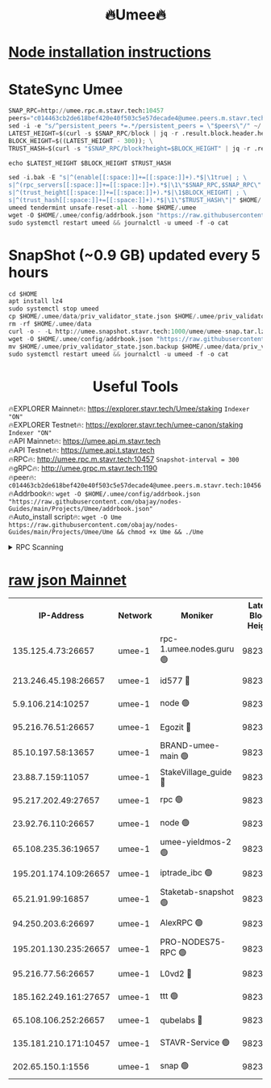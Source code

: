 <h1 align="center"> 🔥Umee🔥</h1>


[Node installation instructions](https://github.com/obajay/nodes-Guides/tree/main/Projects/Umee)
=
# StateSync Umee
```python
SNAP_RPC=http://umee.rpc.m.stavr.tech:10457
peers="c014463cb2de618bef420e40f503c5e57decade4@umee.peers.m.stavr.tech:10456"
sed -i -e "s/^persistent_peers *=.*/persistent_peers = \"$peers\"/" ~/.umee/config/config.toml
LATEST_HEIGHT=$(curl -s $SNAP_RPC/block | jq -r .result.block.header.height); \
BLOCK_HEIGHT=$((LATEST_HEIGHT - 300)); \
TRUST_HASH=$(curl -s "$SNAP_RPC/block?height=$BLOCK_HEIGHT" | jq -r .result.block_id.hash)

echo $LATEST_HEIGHT $BLOCK_HEIGHT $TRUST_HASH

sed -i.bak -E "s|^(enable[[:space:]]+=[[:space:]]+).*$|\1true| ; \
s|^(rpc_servers[[:space:]]+=[[:space:]]+).*$|\1\"$SNAP_RPC,$SNAP_RPC\"| ; \
s|^(trust_height[[:space:]]+=[[:space:]]+).*$|\1$BLOCK_HEIGHT| ; \
s|^(trust_hash[[:space:]]+=[[:space:]]+).*$|\1\"$TRUST_HASH\"|" $HOME/.umee/config/config.toml
umeed tendermint unsafe-reset-all --home $HOME/.umee
wget -O $HOME/.umee/config/addrbook.json "https://raw.githubusercontent.com/obajay/nodes-Guides/main/Projects/Umee/addrbook.json"
sudo systemctl restart umeed && journalctl -u umeed -f -o cat
```
# SnapShot (~0.9 GB) updated every 5 hours
```python
cd $HOME
apt install lz4
sudo systemctl stop umeed
cp $HOME/.umee/data/priv_validator_state.json $HOME/.umee/priv_validator_state.json.backup
rm -rf $HOME/.umee/data
curl -o - -L http://umee.snapshot.stavr.tech:1000/umee/umee-snap.tar.lz4 | lz4 -c -d - | tar -x -C $HOME/.umee --strip-components 2
wget -O $HOME/.umee/config/addrbook.json "https://raw.githubusercontent.com/obajay/nodes-Guides/main/Projects/Umee/addrbook.json"
mv $HOME/.umee/priv_validator_state.json.backup $HOME/.umee/data/priv_validator_state.json
sudo systemctl restart umeed && journalctl -u umeed -f -o cat
```
 <h1 align="center"> Useful Tools</h1>

🔥EXPLORER Mainnet🔥:      https://explorer.stavr.tech/Umee/staking             `Indexer "ON"` \
🔥EXPLORER Testnet🔥:        https://explorer.stavr.tech/umee-canon/staking      `Indexer "ON"` \
🔥API Mainnet🔥:                   https://umee.api.m.stavr.tech \
🔥API Testnet🔥:                     https://umee.api.t.stavr.tech \
🔥RPC🔥:                                   http://umee.rpc.m.stavr.tech:10457                     `Snapshot-interval = 300` \
🔥gRPC🔥:                              http://umee.grpc.m.stavr.tech:1190 \
🔥peer🔥:                     `c014463cb2de618bef420e40f503c5e57decade4@umee.peers.m.stavr.tech:10456` \
🔥Addrbook🔥:    ```wget -O $HOME/.umee/config/addrbook.json "https://raw.githubusercontent.com/obajay/nodes-Guides/main/Projects/Umee/addrbook.json"``` \
🔥Auto_install script🔥: ```wget -O Ume https://raw.githubusercontent.com/obajay/nodes-Guides/main/Projects/Umee/Ume && chmod +x Ume && ./Ume```

<details>
<summary>RPC Scanning</summary>

<h2 align="center"> We scan nodes in real time every 4 hours. And we provide the final result of RPC endpoints.
We cannot influence the operation of these nodes in any way. </h2>


```python
If Voting Power is higher than 0 --> then the Node is a validator of the network and may be subject to attack and be a potential threat to the chain.
```
```python
We marked such validators with a red symbol
```

</details>

[raw json Mainnet](https://rpc-check.umeem.stavr.tech/umeem/rpc-umeem-result.json)
=



<table><tr><th>IP-Address</th><th>Network</th><th>Moniker</th><th>Latest Block Height</th><th>Earliest Block Height</th><th>Catching Up</th><th>Tx Index</th><th>Voting Power</th><th>Scan Time</th></tr><tr><td>135.125.4.73:26657</td><td>umee-1</td><td>rpc-1.umee.nodes.guru 🟢</td><td>9823918</td><td>5167386</td><td>False</td><td>on</td><td>0</td><td>2023-12-24T13:14:23.896008493UTC</td></tr><tr><td>213.246.45.198:26657</td><td>umee-1</td><td>id577 🔴</td><td>9823904</td><td>7100001</td><td>False</td><td>on</td><td>35108337</td><td>2023-12-24T13:13:00.922925010UTC</td></tr><tr><td>5.9.106.214:10257</td><td>umee-1</td><td>node 🟢</td><td>9823913</td><td>7942001</td><td>False</td><td>on</td><td>0</td><td>2023-12-24T13:13:54.406343145UTC</td></tr><tr><td>95.216.76.51:26657</td><td>umee-1</td><td>Egozit 🔴</td><td>9823918</td><td>8262001</td><td>False</td><td>off</td><td>38026684</td><td>2023-12-24T13:14:23.524534075UTC</td></tr><tr><td>85.10.197.58:13657</td><td>umee-1</td><td>BRAND-umee-main 🟢</td><td>9823907</td><td>8427832</td><td>False</td><td>on</td><td>0</td><td>2023-12-24T13:13:18.129306705UTC</td></tr><tr><td>23.88.7.159:11057</td><td>umee-1</td><td>StakeVillage_guide 🔴</td><td>9823912</td><td>9137726</td><td>False</td><td>on</td><td>1407724</td><td>2023-12-24T13:13:48.890638425UTC</td></tr><tr><td>95.217.202.49:27657</td><td>umee-1</td><td>rpc 🟢</td><td>9823911</td><td>9440090</td><td>False</td><td>on</td><td>0</td><td>2023-12-24T13:13:44.238240702UTC</td></tr><tr><td>23.92.76.110:26657</td><td>umee-1</td><td>node 🟢</td><td>9823925</td><td>9468001</td><td>False</td><td>on</td><td>0</td><td>2023-12-24T13:15:06.786442375UTC</td></tr><tr><td>65.108.235.36:19657</td><td>umee-1</td><td>umee-yieldmos-2 🟢</td><td>9823898</td><td>9575548</td><td>False</td><td>on</td><td>0</td><td>2023-12-24T13:12:25.655067952UTC</td></tr><tr><td>195.201.174.109:26657</td><td>umee-1</td><td>iptrade_ibc 🟢</td><td>9823908</td><td>9686001</td><td>False</td><td>on</td><td>0</td><td>2023-12-24T13:13:25.059525555UTC</td></tr><tr><td>65.21.91.99:16857</td><td>umee-1</td><td>Staketab-snapshot 🟢</td><td>9823908</td><td>9721001</td><td>False</td><td>off</td><td>0</td><td>2023-12-24T13:13:27.546948623UTC</td></tr><tr><td>94.250.203.6:26697</td><td>umee-1</td><td>AlexRPC 🟢</td><td>9823905</td><td>9722001</td><td>False</td><td>on</td><td>0</td><td>2023-12-24T13:13:13.703245085UTC</td></tr><tr><td>195.201.130.235:26657</td><td>umee-1</td><td>PRO-NODES75-RPC 🟢</td><td>9823912</td><td>9723912</td><td>False</td><td>on</td><td>0</td><td>2023-12-24T13:13:51.164475382UTC</td></tr><tr><td>95.216.77.56:26657</td><td>umee-1</td><td>L0vd2 🔴</td><td>9823921</td><td>9723921</td><td>False</td><td>off</td><td>37165124</td><td>2023-12-24T13:14:41.246646615UTC</td></tr><tr><td>185.162.249.161:27657</td><td>umee-1</td><td>ttt 🟢</td><td>9823911</td><td>9733423</td><td>False</td><td>on</td><td>0</td><td>2023-12-24T13:13:44.468289013UTC</td></tr><tr><td>65.108.106.252:26657</td><td>umee-1</td><td>qubelabs 🔴</td><td>9823907</td><td>9761001</td><td>False</td><td>on</td><td>36507292</td><td>2023-12-24T13:13:18.590940219UTC</td></tr><tr><td>135.181.210.171:10457</td><td>umee-1</td><td>STAVR-Service 🟢</td><td>9823919</td><td>9821001</td><td>False</td><td>on</td><td>0</td><td>2023-12-24T13:14:30.606564507UTC</td></tr><tr><td>202.65.150.1:1556</td><td>umee-1</td><td>snap 🟢</td><td>9823913</td><td>9823146</td><td>False</td><td>on</td><td>0</td><td>2023-12-24T13:13:52.069055446UTC</td></tr></table>